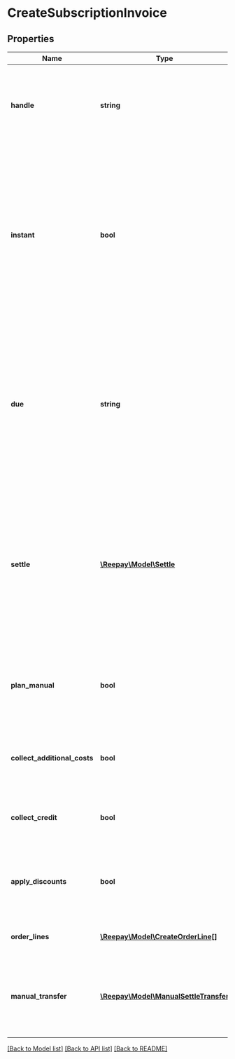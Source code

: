 # CreateSubscriptionInvoice

## Properties
Name | Type | Description | Notes
------------ | ------------- | ------------- | -------------
**handle** | **string** | Per account unique handle for the invoice. Max length 255 with allowable characters [a-zA-Z0-9_.-@]. |
**instant** | **bool** | Create and process invoice instantly and leave as either `settled` or `failed`. The default is to leave the invoice for automatic processing and potential dunning management as other subscription invoices (default false). | [optional]
**due** | **string** | Optional due date and time on the form yyyy-MM-dd, yyyyMMdd, yyyy-MM-ddTHH:mm and yyyy-MM-ddTHH:mm:ss from which the invoice is eligible to be collected. Will not be used when `instant` is used. | [optional]
**settle** | [**\Reepay\Model\Settle**](Settle.md) | Optional settle to perform after creation using a different payment method. If the settle fails the status will be `failed` if instant or `pending` if not instant. The `due` date will be ignored for subscription invoice create. | [optional]
**plan_manual** | **bool** | Create manually for plan by adding plan product and potential add-ons as order line (default false) | [optional]
**collect_additional_costs** | **bool** | Collect pending additional costs and transfer to invoice (default true) | [optional]
**collect_credit** | **bool** | Collect pending credit and transfer to invoice (default true) | [optional]
**apply_discounts** | **bool** | Apply potential discounts for the subscription to the invoice order lines (default true) | [optional]
**order_lines** | [**\Reepay\Model\CreateOrderLine[]**](CreateOrderLine.md) | Optional additional order lines for the invoice | [optional]
**manual_transfer** | [**\Reepay\Model\ManualSettleTransfer**](ManualSettleTransfer.md) | Optional manual transfer. If given the invoice will be settled using the manual transfer transaction. | [optional]

[[Back to Model list]](../../README.md#documentation-for-models) [[Back to API list]](../../README.md#documentation-for-api-endpoints) [[Back to README]](../../README.md)



